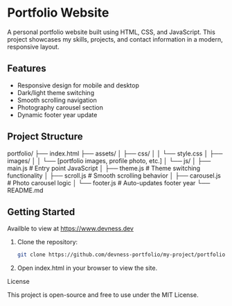 # Portfolio Website

A personal portfolio website built using HTML, CSS, and JavaScript. This project showcases my skills, projects, and contact information in a modern, responsive layout.

## Features

- Responsive design for mobile and desktop
- Dark/light theme switching
- Smooth scrolling navigation
- Photography carousel section
- Dynamic footer year update

## Project Structure

portfolio/
├── index.html
├── assets/
│ ├── css/
│ │ └── style.css
│ ├── images/
│ │ └── [portfolio images, profile photo, etc.]
│ └── js/
│ ├── main.js # Entry point JavaScript
│ ├── theme.js # Theme switching functionality
│ ├── scroll.js # Smooth scrolling behavior
│ ├── carousel.js # Photo carousel logic
│ └── footer.js # Auto-updates footer year
└── README.md

## Getting Started

Availble to view at https://www.devness.dev

1. Clone the repository:
   ````bash
   git clone https://github.com/devness-portfolio/my-project/portfolio.git   ```
   ````
2. Open index.html in your browser to view the site.

License

This project is open-source and free to use under the MIT License.
